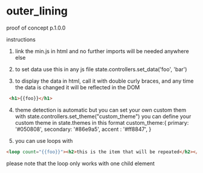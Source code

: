 # outer_lining

proof of concept p.1.0.0

instructions 
1. link the min.js in html and no further imports will be needed anywhere else

2. to set data use this in any js file 
    state.controllers.set_data('foo', 'bar')

3. to display the data in html, call it with double curly braces, and any time the data is changed it will be reflected in the DOM   
~~~HTML
 <h1>{{foo}}</h1>
~~~
       

4. theme detection is automatic but you can set your own custom them with 
  state.controllers.set_theme("custom_theme")
  you can define your custom theme in state.themes in this format
     custom_theme:{
            primary: '#050808',
            secondary: '#86e9a5',
            accent : '#ff8847',
        }


5. you can use loops with 
~~~HTML
<loop count="{{foo}}"><h2>this is the item that will be repeated</h2></loop>
~~~


please note that the loop only works with one child element

